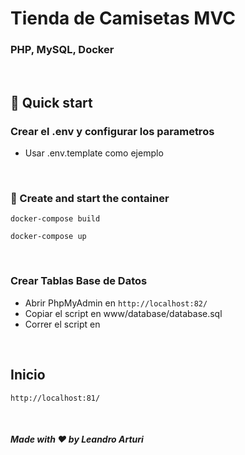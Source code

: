 <h1>Tienda de Camisetas MVC</h1>

<h3>PHP, MySQL, Docker</h3>

<br/>

## 🚀 Quick start

### Crear el .env y configurar los parametros
- Usar .env.template como ejemplo


<br/>

### 🐳 Create and start the container 
`docker-compose build`

`docker-compose up`

<br/>

### Crear Tablas Base de Datos
- Abrir PhpMyAdmin en `http://localhost:82/`
- Copiar el script en www/database/database.sql
- Correr el script en 

<br/>

## Inicio
`http://localhost:81/`

<br/>

##### Made with ❤️ by Leandro Arturi

